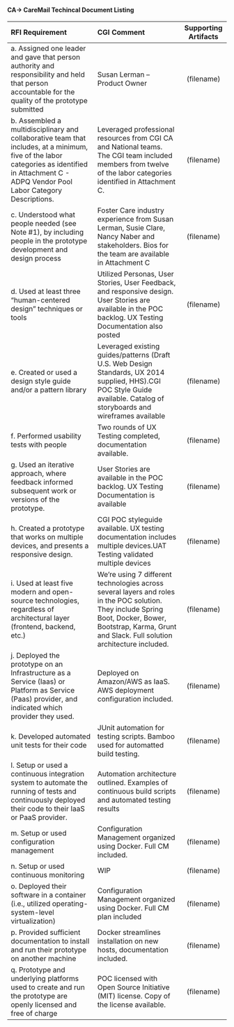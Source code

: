 #### CA-> CareMail Techincal Document Listing 

| RFI Requirement| CGI Comment| Supporting Artifacts  |
| :------------- |:-------------|:-----:|
| a. Assigned one leader and gave that person authority and responsibility and held that person accountable for the quality of the prototype submitted | Susan Lerman – Product Owner | (filename) |
|b. Assembled a multidisciplinary and collaborative team that includes, at a minimum, five of the labor categories as identified in Attachment C - ADPQ Vendor Pool Labor Category Descriptions.|Leveraged professional resources from CGI CA and National teams. The CGI team included members from twelve of the labor categories identified in Attachment C.|(filename)|
|c. Understood what people needed (see Note #1), by including people in the prototype development and design process|Foster Care industry experience from Susan Lerman, Susie Clare, Nancy Naber and stakeholders. Bios for the team are available in Attachment C|(filename)|
|d. Used at least three “human-centered design” techniques or tools| Utilized Personas, User Stories, User Feedback, and responsive design. User Stories are available in the POC backlog. UX Testing Documentation also posted|(filename)|
|e. Created or used a design style guide and/or a pattern library|Leveraged existing guides/patterns (Draft U.S. Web Design Standards, UX 2014 supplied, HHS).CGI POC Style Guide available.  Catalog of storyboards and wireframes available |(filename)|
|f. Performed usability tests with people|Two rounds of UX Testing completed, documentation available.|(filename)|
|g. Used an iterative approach, where feedback informed subsequent work or versions of the prototype.|User Stories are available in the POC backlog. UX Testing Documentation is available |(filename)|
|h. Created a prototype that works on multiple devices, and presents a responsive design.|CGI POC styleguide available. UX testing documentation includes multiple devices.UAT Testing validated multiple devices|(filename)|
|i. Used at least five modern and open-source technologies, regardless of architectural layer (frontend, backend, etc.)| We’re using 7 different technologies across several layers and roles in the POC solution. They include Spring Boot, Docker, Bower, Bootstrap, Karma, Grunt and Slack. Full solution architecture included.|(filename)|
|j. Deployed the prototype on an Infrastructure as a Service (Iaas) or Platform as Service (Paas) provider, and indicated which provider they used.|Deployed on Amazon/AWS as IaaS. AWS deployment configuration included.|(filename)|
|k. Developed automated unit tests for their code|JUnit automation for testing scripts. Bamboo used for automatted build testing. |(filename)|
|l. Setup or used a continuous integration system to automate the running of tests and continuously deployed their code to their IaaS or PaaS provider.| Automation architecture outlined. Examples of continuous build scripts and automated testing results|(filename)|
|m. Setup or used configuration management|Configuration Management organized using Docker. Full CM included.|(filename)|
|n. Setup or used continuous monitoring|WIP|(filename)|
|o. Deployed their software in a container (i.e., utilized operating-system-level virtualization)|Configuration Management organized using Docker. Full CM plan included|(filename)|
|p. Provided sufficient documentation to install and run their prototype on another machine|Docker streamlines installation on new hosts, documentation included.|(filename)|
|q. Prototype and underlying platforms used to create and run the prototype are openly licensed and free of charge|POC licensed with Open Source Initiative (MIT) license. Copy of the license available.|(filename)|
